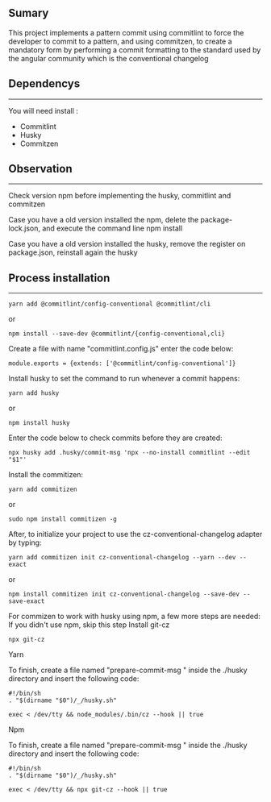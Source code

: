 ## Sumary


This project implements a pattern commit using commitlint to force the developer to commit to a pattern, and using commitzen, to create a mandatory form by performing a commit formatting to the standard used by the angular community which is the conventional changelog 

## Dependencys

------

You will need install :

- Commitlint
- Husky
- Commitzen

## Observation

------
Check version npm before implementing the husky, commitlint and commitzen

Case you have a old version installed the npm, delete the  package-lock.json, and execute the command line npm install  

Case you have a old version installed the husky, remove the register on package.json, reinstall again the husky

## Process installation

------

```
yarn add @commitlint/config-conventional @commitlint/cli
```

or

```
npm install --save-dev @commitlint/{config-conventional,cli}
```

Create a file with name "commitlint.config.js" enter the code below:

`module.exports = {extends: ['@commitlint/config-conventional']}`

Install husky to set the command to run whenever a commit happens:

```
yarn add husky
```

or 

```
npm install husky
```

Enter the code below to check commits before they are created:

```
npx husky add .husky/commit-msg 'npx --no-install commitlint --edit "$1"'
```

Install the commitizen:

```
yarn add commitizen
```

or 

```
sudo npm install commitizen -g
```

After, to initialize your project to use the cz-conventional-changelog adapter by typing:

```
yarn add commitizen init cz-conventional-changelog --yarn --dev --exact
```

or 

```
npm install commitizen init cz-conventional-changelog --save-dev --save-exact
```
For commizen to work with husky using npm, a few more steps are needed:
If you didn't use npm, skip this step
Install git-cz
```
npx git-cz
```

Yarn

To finish, create a file named "prepare-commit-msg " inside the ./husky directory and insert the following code:

```
#!/bin/sh
. "$(dirname "$0")/_/husky.sh"

exec < /dev/tty && node_modules/.bin/cz --hook || true
```
Npm

To finish, create a file named "prepare-commit-msg " inside the ./husky directory and insert the following code:

```
#!/bin/sh
. "$(dirname "$0")/_/husky.sh"

exec < /dev/tty && npx git-cz --hook || true
```
